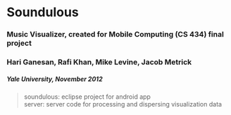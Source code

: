 # Soundulous
### Music Visualizer, created for Mobile Computing (CS 434) final project
### Hari Ganesan, Rafi Khan, Mike Levine, Jacob Metrick
##### Yale University, November 2012

> soundulous: eclipse project for android app  
> server: server code for processing and dispersing visualization data  
